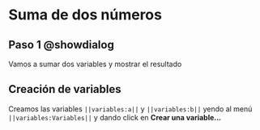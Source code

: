 # Suma de dos números

## Paso 1 @showdialog

Vamos a sumar dos variables y mostrar el resultado


## Creación de variables

Creamos las variables ``||variables:a||`` y ``||variables:b||`` yendo al menú ``||variables:Variables||`` y dando click en **Crear una variable...**

